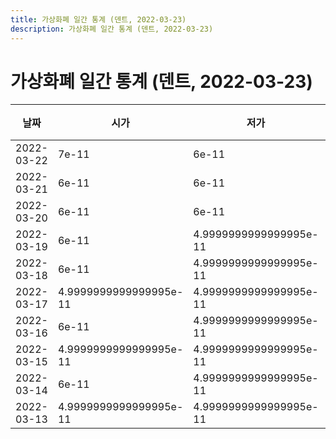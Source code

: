 ```yaml
---
title: 가상화폐 일간 통계 (덴트, 2022-03-23)
description: 가상화폐 일간 통계 (덴트, 2022-03-23)
---
```



가상화폐 일간 통계 (덴트, 2022-03-23)
===

|날짜|시가|저가|고가|종가|비고|
|--|--|--|--|--|--|
|2022-03-22|7e-11|6e-11|7e-11|7e-11|    |
|2022-03-21|6e-11|6e-11|7e-11|6e-11|    |
|2022-03-20|6e-11|6e-11|7e-11|6e-11|    |
|2022-03-19|6e-11|4.9999999999999995e-11|7e-11|6e-11|    |
|2022-03-18|6e-11|4.9999999999999995e-11|6e-11|4.9999999999999995e-11|    |
|2022-03-17|4.9999999999999995e-11|4.9999999999999995e-11|6e-11|6e-11|    |
|2022-03-16|6e-11|4.9999999999999995e-11|6e-11|6e-11|    |
|2022-03-15|4.9999999999999995e-11|4.9999999999999995e-11|6e-11|6e-11|    |
|2022-03-14|6e-11|4.9999999999999995e-11|6e-11|6e-11|    |
|2022-03-13|4.9999999999999995e-11|4.9999999999999995e-11|7e-11|6e-11|    |
